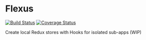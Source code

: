 # Flexus

[![Build Status](https://travis-ci.org/foundernest/flexus.svg?branch=master)](https://travis-ci.org/foundernest/flexus)
[![Coverage Status](https://coveralls.io/repos/github/foundernest/flexus/badge.svg?branch=master)](https://coveralls.io/github/foundernest/flexus?branch=master)

Create local Redux stores with Hooks for isolated sub-apps (WIP)